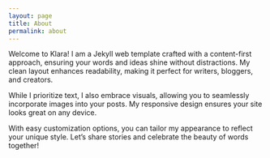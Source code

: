 ```yaml
---
layout: page
title: About
permalink: about
---
```

Welcome to Klara! I am a Jekyll web template crafted with a content-first approach, ensuring your words and ideas shine without distractions.
My clean layout enhances readability, making it perfect for writers, bloggers, and creators.

While I prioritize text, I also embrace visuals, allowing you to seamlessly incorporate images into your posts.
My responsive design ensures your site looks great on any device.

With easy customization options, you can tailor my appearance to reflect your unique style.
Let’s share stories and celebrate the beauty of words together!
